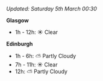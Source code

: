 *Updated: Saturday 5th March 00:30*

**Glasgow**

* 1h - 12h: :sunny: Clear

**Edinburgh**

* 1h - 6h: :partly_sunny: Partly Cloudy
* 7h - 11h: :sunny: Clear
* 12h: :partly_sunny: Partly Cloudy
